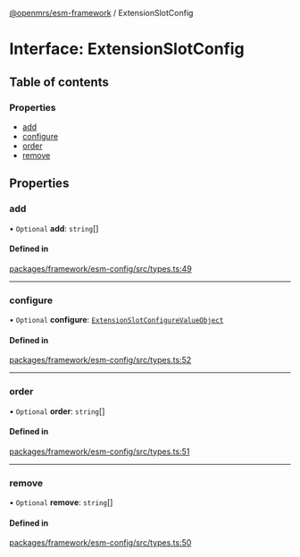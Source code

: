 [@openmrs/esm-framework](../API.md) / ExtensionSlotConfig

# Interface: ExtensionSlotConfig

## Table of contents

### Properties

- [add](ExtensionSlotConfig.md#add)
- [configure](ExtensionSlotConfig.md#configure)
- [order](ExtensionSlotConfig.md#order)
- [remove](ExtensionSlotConfig.md#remove)

## Properties

### add

• `Optional` **add**: `string`[]

#### Defined in

[packages/framework/esm-config/src/types.ts:49](https://github.com/its-kios09/openmrs-esm-core/blob/main/packages/framework/esm-config/src/types.ts#L49)

___

### configure

• `Optional` **configure**: [`ExtensionSlotConfigureValueObject`](ExtensionSlotConfigureValueObject.md)

#### Defined in

[packages/framework/esm-config/src/types.ts:52](https://github.com/its-kios09/openmrs-esm-core/blob/main/packages/framework/esm-config/src/types.ts#L52)

___

### order

• `Optional` **order**: `string`[]

#### Defined in

[packages/framework/esm-config/src/types.ts:51](https://github.com/its-kios09/openmrs-esm-core/blob/main/packages/framework/esm-config/src/types.ts#L51)

___

### remove

• `Optional` **remove**: `string`[]

#### Defined in

[packages/framework/esm-config/src/types.ts:50](https://github.com/its-kios09/openmrs-esm-core/blob/main/packages/framework/esm-config/src/types.ts#L50)
